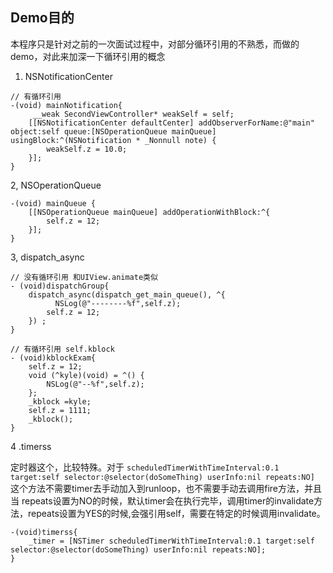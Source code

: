 

## Demo目的
本程序只是针对之前的一次面试过程中，对部分循环引用的不熟悉，而做的demo，对此来加深一下循环引用的概念

1.  NSNotificationCenter

``` oc
// 有循环引用
-(void) mainNotification{
     __weak SecondViewController* weakSelf = self;
    [[NSNotificationCenter defaultCenter] addObserverForName:@"main" object:self queue:[NSOperationQueue mainQueue] usingBlock:^(NSNotification * _Nonnull note) {
        weakSelf.z = 10.0;
    }];
}
```

2, NSOperationQueue

```
-(void) mainQueue {
    [[NSOperationQueue mainQueue] addOperationWithBlock:^{
        self.z = 12;
    }];
}
```
3,  dispatch_async
```
// 没有循环引用 和UIView.animate类似
- (void)dispatchGroup{
    dispatch_async(dispatch_get_main_queue(), ^{
          NSLog(@"--------%f",self.z);
        self.z = 12;
    }) ;
}
```
```
// 有循环引用 self.kblock
- (void)kblockExam{
    self.z = 12;
    void (^kyle)(void) = ^() {
        NSLog(@"--%f",self.z);
    };
    _kblock =kyle;
    self.z = 1111;
    _kblock();
}
```

4 .timerss

定时器这个，比较特殊。对于
`scheduledTimerWithTimeInterval:0.1 target:self selector:@selector(doSomeThing) userInfo:nil repeats:NO]` 这个方法不需要timer去手动加入到runloop，也不需要手动去调用fire方法，并且当 repeats设置为NO的时候，默认timer会在执行完毕，调用timer的invalidate方法，repeats设置为YES的时候,会强引用self，需要在特定的时候调用invalidate。

```
-(void)timerss{
    _timer = [NSTimer scheduledTimerWithTimeInterval:0.1 target:self selector:@selector(doSomeThing) userInfo:nil repeats:NO];
}
```

